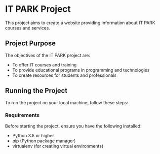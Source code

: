 # IT PARK Project

This project aims to create a website providing information about IT PARK courses and services.

## Project Purpose

The objectives of the IT PARK project are:
- To offer IT courses and training
- To provide educational programs in programming and technologies
- To create resources for students and professionals

## Running the Project

To run the project on your local machine, follow these steps:

### Requirements

Before starting the project, ensure you have the following installed:
- Python 3.8 or higher
- pip (Python package manager)
- virtualenv (for creating virtual environments)